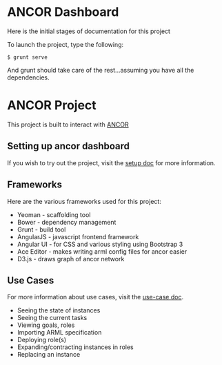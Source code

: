# ANCOR Dashboard

Here is the initial stages of documentation for this project

To launch the project, type the following:

    $ grunt serve

And grunt should take care of the rest...assuming you have all the dependencies.

# ANCOR Project

This project is built to interact with [ANCOR](https://github.com/arguslab/ancor)

## Setting up ancor dashboard

If you wish to try out the project, visit the [setup doc](setup.md) for more information.

## Frameworks

Here are the various frameworks used for this project:

- Yeoman - scaffolding tool
- Bower - dependency management
- Grunt - build tool
- AngularJS - javascript frontend framework
- Angular UI - for CSS and various styling using Bootstrap 3
- Ace Editor - makes writing arml config files for ancor easier
- D3.js - draws graph of ancor network

## Use Cases

For more information about use cases, visit the [use-case doc](doc/use-cases.md).

- Seeing the state of instances
- Seeing the current tasks
- Viewing goals, roles
- Importing ARML specification
- Deploying role(s)
- Expanding/contracting instances in roles
- Replacing an instance
